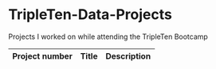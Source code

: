 # TripleTen-Data-Projects
Projects I worked on while attending the TripleTen Bootcamp

| Project number | Title | Description |
| :-----------: | ----------- |----------- |
